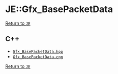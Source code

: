 # JE::Gfx_BasePacketData

[Return to `JE`](/docs/je.md)

## C++

- [`Gfx_BasePacketData.hpp`](/src/je/Gfx_BasePacketData.hpp)
- [`Gfx_BasePacketData.cpp`](/src/je/Gfx_BasePacketData.cpp)

[Return to `JE`](/docs/je.md)